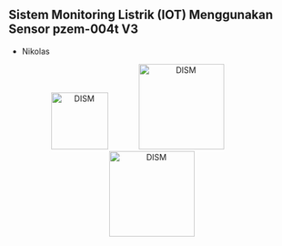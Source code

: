 
## Sistem Monitoring Listrik (IOT) Menggunakan Sensor pzem-004t V3
- Nikolas

<p align="center">
<img src="https://upload.wikimedia.org/wikipedia/commons/thumb/8/87/Arduino_Logo.svg/720px-Arduino_Logo.svg.png"alt="DISM" width="100" style=" margin-right: 50px;">
<img src="https://static.tildacdn.com/tild3631-3462-4933-a462-633739303731/Blynk_logo_diamond2x.png" alt="DISM" width="150" style="margin-right: 50px;">
<img src="https://i1.wp.com/www.phippselectronics.com/wp-content/uploads/2018/10/NodeMcu.png?w=629&ssl=1"
  alt="DISM" width="150">
</p>
